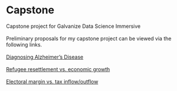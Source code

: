 # Capstone
Capstone project for Galvanize Data Science Immersive<br><br>
Preliminary proposals for my capstone project can be viewed via the following links.<br><br>
<a href="https://github.com/mattslaven/capstone/blob/master/Project1.md">Diagnosing Alzheimer’s Disease</a><br><br>
<a href="https://github.com/mattslaven/capstone/blob/master/Project2.md">Refugee resettlement vs. economic growth</a><br><br>
<a href="https://github.com/mattslaven/capstone/blob/master/Project3.md">Electoral margin vs. tax inflow/outflow</a>

